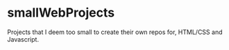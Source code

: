 # smallWebProjects
Projects that I deem too small to create their own repos for, HTML/CSS and Javascript.

